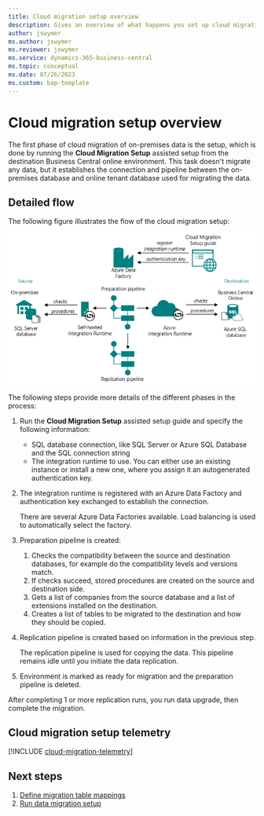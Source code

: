 ```yaml
---
title: Cloud migration setup overview 
description: Gives an overview of what happens you set up cloud migration. 
author: jswymer
ms.author: jswymer
ms.reviewer: jswymer 
ms.service: dynamics-365-business-central
ms.topic: conceptual 
ms.date: 07/26/2023
ms.custom: bap-template
---
```


# Cloud migration setup overview

The first phase of cloud migration of on-premises data is the setup, which is done by running the **Cloud Migration Setup** assisted setup from the destination Business Central online environment. This task doesn't migrate any data, but it establishes the connection and pipeline between the on-premises database and online tenant database used for migrating the data. <!--the **Cloud Migration Setup** you'll specify the database connection string to your on-premises database and install the Microsoft Runtime Integration for . The following diagram illustrates what happens during the setup.-->

## Detailed flow

The following figure illustrates the flow of the cloud migration setup:

<!--[![Shows the flow for cloud migration setup ](../developer/media/cloud-migration-setup-process.svg)](../developer/media/cloud-migration-setup-process.svg#lightbox)-->

![Shows the flow for cloud migration setup ](../developer/media/cloud-migration-setup-process.png)

The following steps provide more details of the different phases in the process:

1. Run the **Cloud Migration Setup** assisted setup guide and specify the following information:
   - SQL database connection, like SQL Server or Azure SQL Database and the SQL connection string
   - The integration runtime to use. You can either use an existing instance or install a new one, where you assign it an autogenerated authentication key.

2. The integration runtime is registered with an Azure Data Factory and authentication key exchanged to establish the connection.

   There are several Azure Data Factories available. Load balancing is used to automatically select the factory.
3. Preparation pipeline is created:

   1. Checks the compatibility between the source and destination databases, for example do the compatibility levels and versions match.
   2. If checks succeed, stored procedures are created on the source and destination side.
   3. Gets a list of companies from the source database and a list of extensions installed on the destination.
   4. Creates a list of tables to be migrated to the destination and how they should be copied.
4. Replication pipeline is created based on information in the previous step.

   The replication pipeline is used for copying the data. This pipeline remains idle until you initiate the data replication.
5. Environment is marked as ready for migration and the preparation pipeline is deleted.

After completing 1 or more replication runs, you run data upgrade, then complete the migration.

## Cloud migration setup telemetry

[!INCLUDE [cloud-migration-telemetry](../developer/includes/cloud-migration-telemetry.md)]

## Next steps

1. [Define migration table mappings](migration-table-mapping.md)  
2. [Run data migration setup](migration-setup.md)
